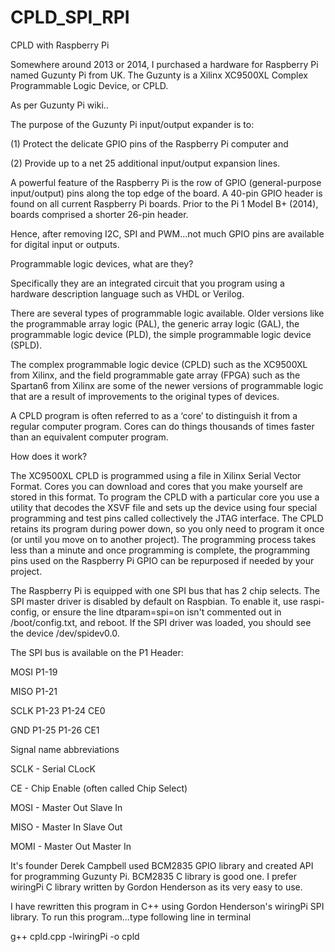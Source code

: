 # CPLD_SPI_RPI

CPLD with Raspberry Pi

Somewhere around 2013 or 2014, I purchased a hardware for Raspberry Pi named Guzunty Pi from UK. The Guzunty is a Xilinx XC9500XL Complex Programmable Logic Device, or CPLD.

As per Guzunty Pi wiki..

The purpose of the Guzunty Pi input/output expander is to: 

(1) Protect the delicate GPIO pins of the Raspberry Pi computer and

(2) Provide up to a net 25 additional input/output expansion lines.

A powerful feature of the Raspberry Pi is the row of GPIO (general-purpose input/output) pins along the top edge of the board. A 40-pin GPIO header is found on all current Raspberry Pi boards. Prior to the Pi 1 Model B+ (2014), boards comprised a shorter 26-pin header.

Hence, after removing I2C, SPI and PWM...not much GPIO pins are available for digital input or outputs.

Programmable logic devices, what are they? 

Specifically they are an integrated circuit that you program using a hardware description language such as VHDL or Verilog.
 
There are several types of programmable logic available. Older versions like the programmable array logic (PAL), the generic array logic (GAL), the programmable logic device (PLD), the simple programmable logic device (SPLD). 
 
The complex programmable logic device (CPLD) such as the XC9500XL from Xilinx, and the field programmable gate array (FPGA) such as the Spartan6 from Xilinx are some of the newer versions of programmable logic that are a result of improvements to the original types of devices.

A CPLD program is often referred to as a ‘core’ to distinguish it from a regular computer program. Cores can do things thousands of times faster than an equivalent computer program.

How does it work?

The XC9500XL CPLD is programmed using a file in Xilinx Serial Vector Format. Cores you can download and cores that you make yourself are stored in this format. To program the CPLD with a particular core you use a utility that decodes the XSVF file and sets up the device using four special programming and test pins called collectively the JTAG interface. The CPLD retains its program during power down, so you only need to program it once (or until you move on to another project). The programming process takes less than a minute and once programming is complete, the programming pins used on the Raspberry Pi GPIO can be repurposed if needed by your project.

The Raspberry Pi is equipped with one SPI bus that has 2 chip selects. The SPI master driver is disabled by default on Raspbian. To enable it, use raspi-config, or ensure the line dtparam=spi=on isn't commented out in /boot/config.txt, and reboot. If the SPI driver was loaded, you should see the device /dev/spidev0.0.

The SPI bus is available on the P1 Header:

MOSI    P1-19

MISO    P1-21

SCLK    P1-23   P1-24    CE0

GND     P1-25   P1-26    CE1

Signal name abbreviations

SCLK - Serial CLocK

CE   - Chip Enable (often called Chip Select)

MOSI - Master Out Slave In

MISO - Master In Slave Out

MOMI - Master Out Master In

It's founder Derek Campbell used BCM2835 GPIO library and created API for programming Guzunty Pi. BCM2835 C library is good one. I prefer wiringPi C library written by Gordon Henderson as its very easy to use.

I have rewritten this program in C++ using Gordon Henderson's wiringPi SPI library.
To run this program...type following line in terminal

g++ cpld.cpp -lwiringPi -o cpld
